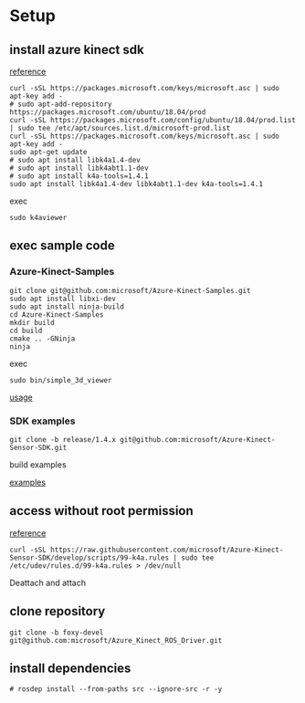 # Setup

## install azure kinect sdk

[reference](https://github.com/microsoft/Azure-Kinect-Sensor-SDK/issues/1263)

```
curl -sSL https://packages.microsoft.com/keys/microsoft.asc | sudo apt-key add -
# sudo apt-add-repository https://packages.microsoft.com/ubuntu/18.04/prod
curl -sSL https://packages.microsoft.com/config/ubuntu/18.04/prod.list | sudo tee /etc/apt/sources.list.d/microsoft-prod.list
curl -sSL https://packages.microsoft.com/keys/microsoft.asc | sudo apt-key add -
sudo apt-get update
# sudo apt install libk4a1.4-dev
# sudo apt install libk4abt1.1-dev
# sudo apt install k4a-tools=1.4.1
sudo apt install libk4a1.4-dev libk4abt1.1-dev k4a-tools=1.4.1
```
exec
```
sudo k4aviewer
```

## exec sample code
### Azure-Kinect-Samples
```
git clone git@github.com:microsoft/Azure-Kinect-Samples.git
sudo apt install libxi-dev
sudo apt install ninja-build
cd Azure-Kinect-Samples
mkdir build
cd build
cmake .. -GNinja
ninja
```
exec
```
sudo bin/simple_3d_viewer
```
[usage](https://github.com/microsoft/Azure-Kinect-Samples/tree/master/body-tracking-samples/simple_3d_viewer)

### SDK examples
```
git clone -b release/1.4.x git@github.com:microsoft/Azure-Kinect-Sensor-SDK.git
```
build examples

[examples](https://github.com/microsoft/Azure-Kinect-Sensor-SDK/tree/release/1.4.x/examples)


## access without root permission
[reference](https://github.com/microsoft/Azure-Kinect-Sensor-SDK/blob/develop/docs/usage.md#linux-device-setup)

```
curl -sSL https://raw.githubusercontent.com/microsoft/Azure-Kinect-Sensor-SDK/develop/scripts/99-k4a.rules | sudo tee /etc/udev/rules.d/99-k4a.rules > /dev/null
```
Deattach and attach



## clone repository
```
git clone -b foxy-devel git@github.com:microsoft/Azure_Kinect_ROS_Driver.git
```
## install dependencies
```
# rosdep install --from-paths src --ignore-src -r -y
```

